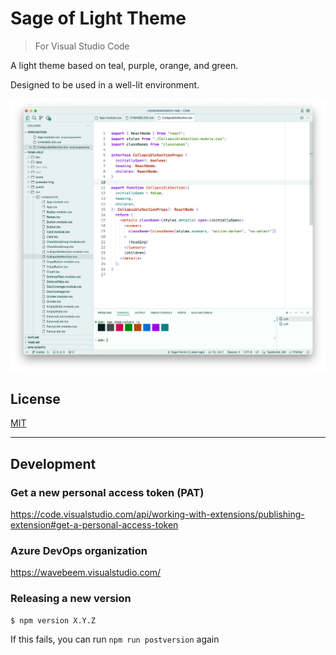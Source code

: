 # Sage of Light Theme

> For Visual Studio Code

A light theme based on teal, purple, orange, and green.

Designed to be used in a well-lit environment.

![](img/screenshot.webp)

## License

[MIT](LICENSE)

---

## Development

### Get a new personal access token (PAT)

https://code.visualstudio.com/api/working-with-extensions/publishing-extension#get-a-personal-access-token

### Azure DevOps organization

https://wavebeem.visualstudio.com/

### Releasing a new version

```
$ npm version X.Y.Z
```

If this fails, you can run `npm run postversion` again
